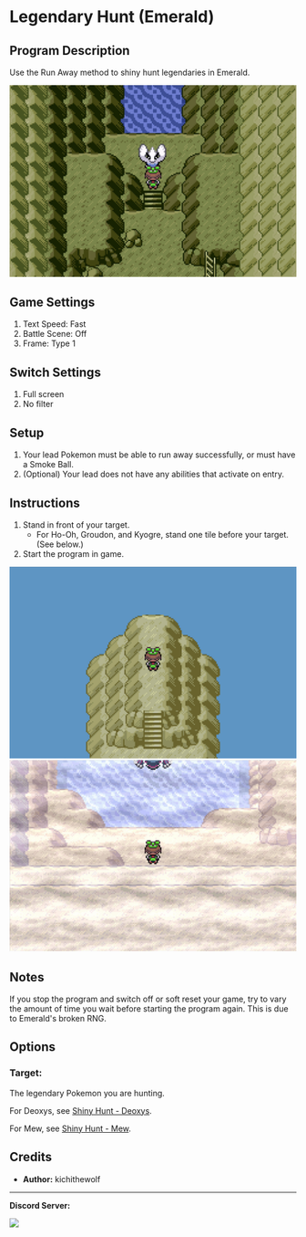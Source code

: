 # Legendary Hunt (Emerald)

## Program Description

Use the Run Away method to shiny hunt legendaries in Emerald.

<img src="images/LegendaryHuntEmerald-0.png">

## Game Settings

1. Text Speed: Fast
2. Battle Scene: Off
3. Frame: Type 1

## Switch Settings

1. Full screen
2. No filter

## Setup

1. Your lead Pokemon must be able to run away successfully, or must have a Smoke Ball.
2. (Optional) Your lead does not have any abilities that activate on entry.

## Instructions

1. Stand in front of your target.
    - For Ho-Oh, Groudon, and Kyogre, stand one tile before your target. (See below.)
2. Start the program in game.

<img src="images/LegendaryHuntEmerald-1.png"> <img src="images/LegendaryHuntEmerald-2.png">

## Notes

If you stop the program and switch off or soft reset your game, try to vary the amount of time you wait before starting the program again. This is due to Emerald's broken RNG.

## Options

### Target:

The legendary Pokemon you are hunting.

For Deoxys, see [Shiny Hunt - Deoxys](ShinyHuntDeoxys.md).

For Mew, see [Shiny Hunt - Mew](ShinyHuntMew.md).

## Credits

- **Author:** kichithewolf


<hr>

**Discord Server:** 

[<img src="https://canary.discordapp.com/api/guilds/695809740428673034/widget.png?style=banner2">](https://discord.gg/cQ4gWxN)

